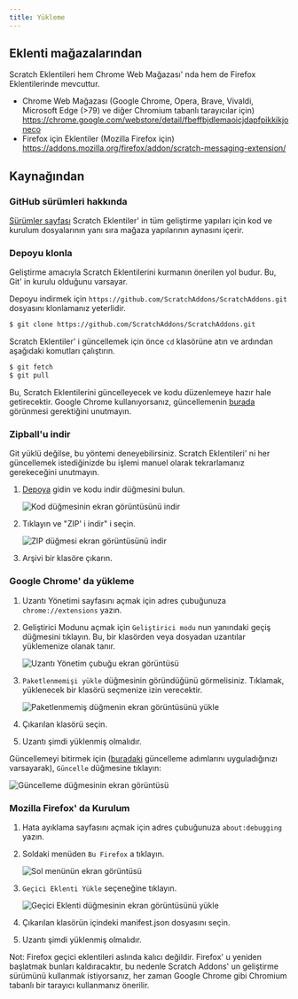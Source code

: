 ```yaml
---
title: Yükleme
---
```


## Eklenti mağazalarından

Scratch Eklentileri hem Chrome Web Mağazası' nda hem de Firefox Eklentilerinde mevcuttur.

- Chrome Web Mağazası (Google Chrome, Opera, Brave, Vivaldi, Microsoft Edge (>79) ve diğer Chromium tabanlı tarayıcılar için)
  https://chrome.google.com/webstore/detail/fbeffbjdlemaoicjdapfpikkikjoneco 
- Firefox için Eklentiler (Mozilla Firefox için)
  https://addons.mozilla.org/firefox/addon/scratch-messaging-extension/ 


## Kaynağından

### GitHub sürümleri hakkında

[Sürümler sayfası](https://github.com/ScratchAddons/ScratchAddons/releases) Scratch Eklentiler' in tüm geliştirme yapıları için kod ve kurulum dosyalarının yanı sıra mağaza yapılarının aynasını içerir.

### Depoyu klonla

Geliştirme amacıyla Scratch Eklentilerini kurmanın önerilen yol budur. Bu, Git' in kurulu olduğunu varsayar.

Depoyu indirmek için `https://github.com/ScratchAddons/ScratchAddons.git` dosyasını klonlamanız yeterlidir.

```sh
$ git clone https://github.com/ScratchAddons/ScratchAddons.git
```
Scratch Eklentiler' i güncellemek için önce `cd` klasörüne atın ve ardından aşağıdaki komutları çalıştırın.

```sh
$ git fetch
$ git pull
```

Bu, Scratch Eklentilerini güncelleyecek ve kodu düzenlemeye hazır hale getirecektir. Google Chrome kullanıyorsanız, güncellemenin [burada](#install-on-google-chrome) görünmesi gerektiğini unutmayın.


### Zipball'u indir

Git yüklü değilse, bu yöntemi deneyebilirsiniz. Scratch Eklentileri' ni her güncellemek istediğinizde bu işlemi manuel olarak tekrarlamanız gerekeceğini unutmayın.

1. [Depoya](https://github.com/ScratchAddons/ScratchAddons) gidin ve kodu indir düğmesini bulun.

   ![Kod düğmesinin ekran görüntüsünü indir](/assets/img/docs/download-code-button.png)

2. Tıklayın ve "ZIP' i indir" i seçin.

   ![ZIP düğmesi ekran görüntüsünü indir](/assets/img/docs/download-zipball-button.png)

3. Arşivi bir klasöre çıkarın.

### Google Chrome' da yükleme

1. Uzantı Yönetimi sayfasını açmak için adres çubuğunuza `chrome://extensions` yazın.

2. Geliştirici Modunu açmak için `Geliştirici modu` nun yanındaki geçiş düğmesini tıklayın. Bu, bir klasörden veya dosyadan uzantılar yüklemenize olanak tanır.

   ![Uzantı Yönetim çubuğu ekran görüntüsü](/assets/img/docs/developer-mode-toggle.png)

3. `Paketlenmemişi yükle` düğmesinin göründüğünü görmelisiniz. Tıklamak, yüklenecek bir klasörü seçmenize izin verecektir.

   ![Paketlenmemiş düğmenin ekran görüntüsünü yükle](/assets/img/docs/load-unpacked-button.png)

4. Çıkarılan klasörü seçin.
5. Uzantı şimdi yüklenmiş olmalıdır.

Güncellemeyi bitirmek için ([buradaki](#cloning-the-repository) güncelleme adımlarını uyguladığınızı varsayarak), `Güncelle` düğmesine tıklayın:

![Güncelleme düğmesinin ekran görüntüsü](/assets/img/docs/update-button.png)


### Mozilla Firefox' da Kurulum

1. Hata ayıklama sayfasını açmak için adres çubuğunuza `about:debugging` yazın.

2. Soldaki menüden `Bu Firefox` a tıklayın.

   ![Sol menünün ekran görüntüsü](/assets/img/docs/left-hand-menu.png)

4. `Geçici Eklenti Yükle` seçeneğine tıklayın.

   ![Geçici Eklenti düğmesinin ekran görüntüsünü yükle](/assets/img/docs/load-addon.png)

6. Çıkarılan klasörün içindeki manifest.json dosyasını seçin.
7. Uzantı şimdi yüklenmiş olmalıdır.

Not: Firefox geçici eklentileri aslında kalıcı değildir. Firefox' u yeniden başlatmak bunları kaldıracaktır, bu nedenle Scratch Addons' un geliştirme sürümünü kullanmak istiyorsanız, her zaman Google Chrome gibi Chromium tabanlı bir tarayıcı kullanmanız önerilir.

